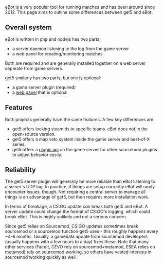 [eBot](http://www.esport-tools.net/ebot/) is a very popular tool for running matches and has been around since 2012. This page aims to outline some differences between get5 and eBot.

## Overall system

eBot is written in php and nodejs has two parts:
- a server daemon listening to the log from the game server
- a web panel for creating/monitoring matches

Both are required and are generally installed together on a web server separate from game servers. 

get5 similarly has two parts, but one is optional:
- a game server plugin (required)
- a [web panel](https://github.com/splewis/get5/wiki/Get5-Web-Panel-and-the-get5_apistats-plugin) that is optional


## Features

Both projects generally have the same features. A few key differences are:
- get5 offers locking steamids to specific teams. eBot does not in the open-source version.
- get5 offers a map veto system inside the game server and best-of-X series.
- get5 offers a [plugin api](https://github.com/splewis/get5/blob/master/scripting/include/get5.inc) on the game server for other sourcemod plugins to adjust behavior easily.


## Reliability

The get5 server plugin will generally be more reliable than eBot listening to a server's UDP log. In practice, if things are setup correctly eBot will rarely encounter issues, though. Not requiring a central server to manage all things is an advantage of get5, but then requires more installation work.

In terms of breakage, a CS:GO update *can* break both get5 and eBot. A server update could change the format of CS:GO's logging, which could break eBot. This is highly unlikely and not a serious concern. 

Since get5 relies on Sourcemod, CS:GO updates sometimes break sourcemod or a sourcemod function get5 uses - this roughly happens every ~4-6 months. Usually, a gamedata update from sourcemod developers (usually happens with a few hours to a day) fixes these. Note that many other services (FaceIt, CEVO rely on sourcemod+metamod, ESEA relies on metamod) rely on sourcemod working, so others have vested interests in sourcemod working quickly as well.




